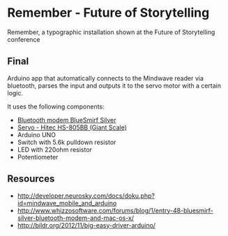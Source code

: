 Remember - Future of Storytelling
====================

Remember, a typographic installation shown at the Future of Storytelling conference

Final
-----
Arduino app that automatically connects to the Mindwave reader via bluetooth, parses the input and outputs it to the servo motor with a certain logic.

It uses the following components:
* [Bluetooth modem BlueSmirf Silver](https://www.sparkfun.com/products/10269)
* [Servo - Hitec HS-805BB (Giant Scale)](https://www.sparkfun.com/products/11881)
* Arduino UNO
* Switch with 5.6k pulldown resistor
* LED with 220ohm resistor
* Potentiometer

Resources
---------
* http://developer.neurosky.com/docs/doku.php?id=mindwave_mobile_and_arduino
* http://www.whizzosoftware.com/forums/blog/1/entry-48-bluesmirf-silver-bluetooth-modem-and-mac-os-x/
* http://bildr.org/2012/11/big-easy-driver-arduino/
